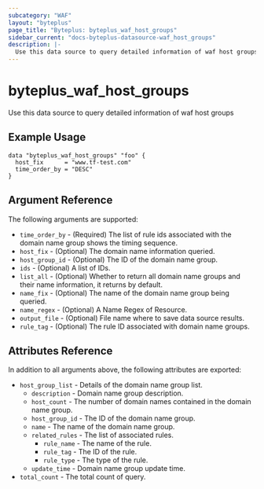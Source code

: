 ```yaml
---
subcategory: "WAF"
layout: "byteplus"
page_title: "Byteplus: byteplus_waf_host_groups"
sidebar_current: "docs-byteplus-datasource-waf_host_groups"
description: |-
  Use this data source to query detailed information of waf host groups
---
```

# byteplus_waf_host_groups
Use this data source to query detailed information of waf host groups
## Example Usage
```hcl
data "byteplus_waf_host_groups" "foo" {
  host_fix      = "www.tf-test.com"
  time_order_by = "DESC"
}
```
## Argument Reference
The following arguments are supported:
* `time_order_by` - (Required) The list of rule ids associated with the domain name group shows the timing sequence.
* `host_fix` - (Optional) The domain name information queried.
* `host_group_id` - (Optional) The ID of the domain name group.
* `ids` - (Optional) A list of IDs.
* `list_all` - (Optional) Whether to return all domain name groups and their name information, it returns by default.
* `name_fix` - (Optional) The name of the domain name group being queried.
* `name_regex` - (Optional) A Name Regex of Resource.
* `output_file` - (Optional) File name where to save data source results.
* `rule_tag` - (Optional) The rule ID associated with domain name groups.

## Attributes Reference
In addition to all arguments above, the following attributes are exported:
* `host_group_list` - Details of the domain name group list.
    * `description` - Domain name group description.
    * `host_count` - The number of domain names contained in the domain name group.
    * `host_group_id` - The ID of the domain name group.
    * `name` - The name of the domain name group.
    * `related_rules` - The list of associated rules.
        * `rule_name` - The name of the rule.
        * `rule_tag` - The ID of the rule.
        * `rule_type` - The type of the rule.
    * `update_time` - Domain name group update time.
* `total_count` - The total count of query.


